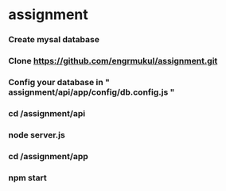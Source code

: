 # assignment
  ### Create mysal database
  ### Clone https://github.com/engrmukul/assignment.git
  ### Config your database in " assignment/api/app/config/db.config.js "
  ### cd /assignment/api
  ### node server.js
  ### cd /assignment/app
  ### npm start
